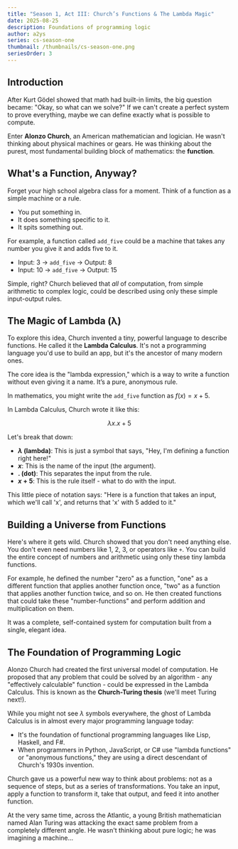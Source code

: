 ```yaml
---
title: "Season 1, Act III: Church’s Functions & The Lambda Magic"
date: 2025-08-25
description: Foundations of programming logic
author: a2ys
series: cs-season-one
thumbnail: /thumbnails/cs-season-one.png
seriesOrder: 3
---
```


## Introduction

After Kurt Gödel showed that math had built-in limits, the big question became: "Okay, so what can we solve?" If we can't create a perfect system to prove everything, maybe we can define exactly what is possible to compute.

Enter **Alonzo Church**, an American mathematician and logician. He wasn't thinking about physical machines or gears. He was thinking about the purest, most fundamental building block of mathematics: the **function**.

## What's a Function, Anyway?

Forget your high school algebra class for a moment. Think of a function as a simple machine or a rule.

- You put something in.
- It does something specific to it.
- It spits something out.

For example, a function called `add_five` could be a machine that takes any number you give it and adds five to it.

- Input: 3 → `add_five` → Output: 8
- Input: 10 → `add_five` → Output: 15

Simple, right? Church believed that _all_ of computation, from simple arithmetic to complex logic, could be described using only these simple input-output rules.

## The Magic of Lambda (λ)

To explore this idea, Church invented a tiny, powerful language to describe functions. He called it the **Lambda Calculus**. It's not a programming language you'd use to build an app, but it's the ancestor of many modern ones.

The core idea is the "lambda expression," which is a way to write a function without even giving it a name. It’s a pure, anonymous rule.

In mathematics, you might write the `add_five` function as $f(x) = x + 5$.

In Lambda Calculus, Church wrote it like this:

$$
λx.x + 5
$$

Let's break that down:

- **$λ$ (lambda)**: This is just a symbol that says, "Hey, I'm defining a function right here!"
- **$x$**: This is the name of the input (the argument).
- **$.$ (dot)**: This separates the input from the rule.
- **$x + 5$**: This is the rule itself - what to do with the input.

This little piece of notation says: "Here is a function that takes an input, which we'll call 'x', and returns that 'x' with 5 added to it."

## Building a Universe from Functions

Here's where it gets wild. Church showed that you don't need anything else. You don't even need numbers like 1, 2, 3, or operators like `+`. You can build the entire concept of numbers and arithmetic using only these tiny lambda functions.

For example, he defined the number "zero" as a function, "one" as a different function that applies another function once, "two" as a function that applies another function twice, and so on. He then created functions that could take these "number-functions" and perform addition and multiplication on them.

It was a complete, self-contained system for computation built from a single, elegant idea.

## The Foundation of Programming Logic

Alonzo Church had created the first universal model of computation. He proposed that any problem that could be solved by an algorithm - any "effectively calculable" function - could be expressed in the Lambda Calculus. This is known as the **Church-Turing thesis** (we'll meet Turing next!).

While you might not see $λ$ symbols everywhere, the ghost of Lambda Calculus is in almost every major programming language today:

- It's the foundation of functional programming languages like Lisp, Haskell, and F#.
- When programmers in Python, JavaScript, or C# use "lambda functions" or "anonymous functions," they are using a direct descendant of Church's 1930s invention.

Church gave us a powerful new way to think about problems: not as a sequence of steps, but as a series of transformations. You take an input, apply a function to transform it, take that output, and feed it into another function.

At the very same time, across the Atlantic, a young British mathematician named Alan Turing was attacking the exact same problem from a completely different angle. He wasn't thinking about pure logic; he was imagining a machine...
